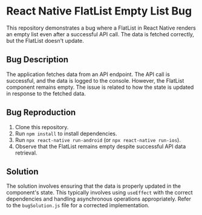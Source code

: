 # React Native FlatList Empty List Bug

This repository demonstrates a bug where a FlatList in React Native renders an empty list even after a successful API call. The data is fetched correctly, but the FlatList doesn't update.

## Bug Description
The application fetches data from an API endpoint.  The API call is successful, and the data is logged to the console.  However, the FlatList component remains empty. The issue is related to how the state is updated in response to the fetched data.

## Bug Reproduction
1. Clone this repository.
2. Run `npm install` to install dependencies.
3. Run `npx react-native run-android` (or `npx react-native run-ios`).
4. Observe that the FlatList remains empty despite successful API data retrieval.

## Solution
The solution involves ensuring that the data is properly updated in the component's state. This typically involves using `useEffect` with the correct dependencies and handling asynchronous operations appropriately.  Refer to the `bugSolution.js` file for a corrected implementation.